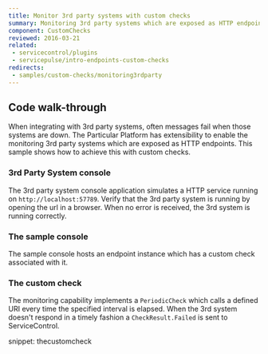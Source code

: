 ```yaml
---
title: Monitor 3rd party systems with custom checks
summary: Monitoring 3rd party systems which are exposed as HTTP endpoints with custom checks.
component: CustomChecks
reviewed: 2016-03-21
related:
 - servicecontrol/plugins
 - servicepulse/intro-endpoints-custom-checks
redirects:
 - samples/custom-checks/monitoring3rdparty
---
```



## Code walk-through

When integrating with 3rd party systems, often messages fail when those systems are down. The Particular Platform has extensibility to enable the monitoring 3rd party systems which are exposed as HTTP endpoints. This sample shows how to achieve this with custom checks.


### 3rd Party System console

The 3rd party system console application simulates a HTTP service running on `http://localhost:57789`. Verify that the 3rd party system is running by opening the url in a browser. When no error is received, the 3rd system is running correctly.


### The sample console

The sample console hosts an endpoint instance which has a custom check associated with it.


### The custom check

The monitoring capability implements a `PeriodicCheck` which calls a defined URI every time the specified interval is elapsed. When the 3rd system doesn't respond in a timely fashion a `CheckResult.Failed` is sent to ServiceControl.

snippet: thecustomcheck
